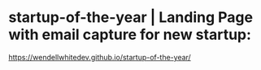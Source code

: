 # startup-of-the-year | Landing Page with email capture for new startup:
   
https://wendellwhitedev.github.io/startup-of-the-year/
